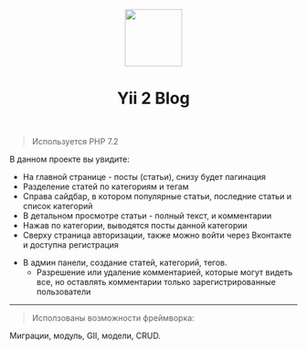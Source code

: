 <p align="center">
    <a href="https://github.com/yiisoft" target="_blank">
        <img src="https://avatars0.githubusercontent.com/u/993323" height="100px">
    </a>
    <h1 align="center">Yii 2 Blog</h1>
    <br>
</p>

> Используется PHP 7.2

В данном проекте вы увидите:

- На главной странице - посты (статьи), снизу будет пагинация
- Разделение статей по категориям и тегам
- Справа сайдбар, в котором популярные статьи, последние статьи и список категорий
- В детальном просмотре статьи - полный текст, и комментарии
- Нажав по категории, выводятся посты данной категории
- Сверху страница авторизации, также можно войти через Вконтакте и доступна регистрация
+ В админ панели, создание статей, категорий, тегов.
  + Разрешение или удаление комментарией, которые могут видеть все, но оставлять
  комментарии только зарегистрированные пользователи
--------------------------------------------------------------
> Исползованы возможности фреймворка:

Миграции, модуль, GII, модели, CRUD.
